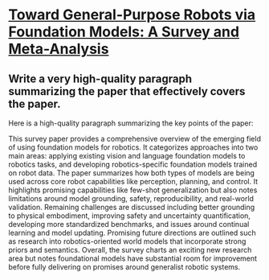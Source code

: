 # [Toward General-Purpose Robots via Foundation Models: A Survey and   Meta-Analysis](https://arxiv.org/abs/2312.08782)

## Write a very high-quality paragraph summarizing the paper that effectively covers the paper.

 Here is a high-quality paragraph summarizing the key points of the paper:

This survey paper provides a comprehensive overview of the emerging field of using foundation models for robotics. It categorizes approaches into two main areas: applying existing vision and language foundation models to robotics tasks, and developing robotics-specific foundation models trained on robot data. The paper summarizes how both types of models are being used across core robot capabilities like perception, planning, and control. It highlights promising capabilities like few-shot generalization but also notes limitations around model grounding, safety, reproducibility, and real-world validation. Remaining challenges are discussed including better grounding to physical embodiment, improving safety and uncertainty quantification, developing more standardized benchmarks, and issues around continual learning and model updating. Promising future directions are outlined such as research into robotics-oriented world models that incorporate strong priors and semantics. Overall, the survey charts an exciting new research area but notes foundational models have substantial room for improvement before fully delivering on promises around generalist robotic systems.
